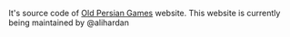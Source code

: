 It's source code of [Old Persian Games](https://oldpersiangames.org/) website.
This website is currently being maintained by @alihardan

